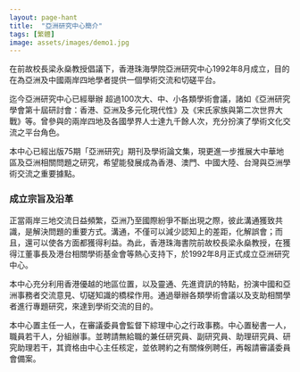 ```yaml
---
layout: page-hant
title:  "亞洲研究中心簡介"
tags: [繁體]
image: assets/images/demo1.jpg
---
```


在前故校長梁永燊教授倡議下，香港珠海學院亞洲研究中心1992年8月成立，目的在為亞洲及中國兩岸四地學者提供一個學術交流和切磋平台。

迄今亞洲研究中心已經舉辦 超過100次大、中、小各類學術會議，諸如《亞洲研究學會第十屆研討會：香港、亞洲及多元化現代性》及《宋氏家族與第二次世界大戰》等。曾參與的兩岸四地及各國學界人士達九千餘人次，充分扮演了學術文化交流之平台角色。

本中心已經出版75期「亞洲研究」期刊及學術論文集，現更進一步推展大中華地區及亞洲相關問題之研究，希望能發展成為香港、澳門、中國大陸、台灣與亞洲學術交流之重要據點。

### 成立宗旨及沿革

正當兩岸三地交流日益頻繁，亞洲乃至國際紛爭不斷出現之際，彼此溝通獲致共識，是解決問題的重要方式。溝通，不僅可以減少認知上的差距，化解誤會；而且，還可以使各方面都獲得利益。為此，香港珠海書院前故校長梁永燊教授，在獲得江董事長及港台相關學術基金會等熱心支持下，於1992年8月正式成立亞洲研究中心。

本中心充分利用香港優越的地區位置，以及靈通、先進資訊的特點，扮演中國和亞洲事務者交流意見、切磋知識的橋樑作用。通過舉辦各類學術會議以及支助相關學者進行專題研究，來達到學術交流的目的。

本中心置主任一人，在審議委員會監督下綜理中心之行政事務。中心置秘書一人，職員若干人，分組辦事。並聘請無給職的兼任研究員、副研究員、助理研究員、研究助理若干，其資格由中心主任核定，並依聘約之有關條例聘任，再報請審議委員會備案。
